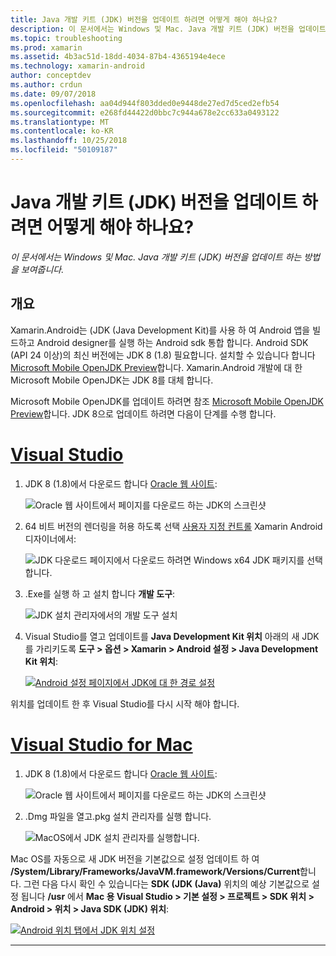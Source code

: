 ```yaml
---
title: Java 개발 키트 (JDK) 버전을 업데이트 하려면 어떻게 해야 하나요?
description: 이 문서에서는 Windows 및 Mac. Java 개발 키트 (JDK) 버전을 업데이트 하는 방법을 보여줍니다.
ms.topic: troubleshooting
ms.prod: xamarin
ms.assetid: 4b3ac51d-18dd-4034-87b4-4365194e4ece
ms.technology: xamarin-android
author: conceptdev
ms.author: crdun
ms.date: 09/07/2018
ms.openlocfilehash: aa04d944f803dded0e9448de27ed7d5ced2efb54
ms.sourcegitcommit: e268fd44422d0bbc7c944a678e2cc633a0493122
ms.translationtype: MT
ms.contentlocale: ko-KR
ms.lasthandoff: 10/25/2018
ms.locfileid: "50109187"
---
```

# <a name="how-do-i-update-the-java-development-kit-jdk-version"></a>Java 개발 키트 (JDK) 버전을 업데이트 하려면 어떻게 해야 하나요?

_이 문서에서는 Windows 및 Mac. Java 개발 키트 (JDK) 버전을 업데이트 하는 방법을 보여줍니다._

## <a name="overview"></a>개요

Xamarin.Android는 (JDK (Java Development Kit)를 사용 하 여 Android 앱을 빌드하고 Android designer를 실행 하는 Android sdk 통합 합니다. Android SDK (API 24 이상)의 최신 버전에는 JDK 8 (1.8) 필요합니다. 설치할 수 있습니다 합니다 [Microsoft Mobile OpenJDK Preview](~/android/get-started/installation/openjdk.md)합니다. Xamarin.Android 개발에 대 한 Microsoft Mobile OpenJDK는 JDK 8를 대체 합니다.

Microsoft Mobile OpenJDK를 업데이트 하려면 참조 [Microsoft Mobile OpenJDK Preview](~/android/get-started/installation/openjdk.md)합니다. JDK 8으로 업데이트 하려면 다음이 단계를 수행 합니다.

# <a name="visual-studiotabwindows"></a>[Visual Studio](#tab/windows)

1.  JDK 8 (1.8)에서 다운로드 합니다 [Oracle 웹 사이트](http://www.oracle.com/technetwork/java/javase/downloads/index.html):

    ![Oracle 웹 사이트에서 페이지를 다운로드 하는 JDK의 스크린샷](update-jdk-images/image1.png)

2.  64 비트 버전의 렌더링을 허용 하도록 선택 [사용자 지정 컨트롤](https://developer.xamarin.com/releases/vs/xamarin.vs_4/xamarin.vs_4.2/#androiddesignercustomcontrols) Xamarin Android 디자이너에서:

    ![JDK 다운로드 페이지에서 다운로드 하려면 Windows x64 JDK 패키지를 선택 합니다.](update-jdk-images/image2.png)

3.  .Exe를 실행 하 고 설치 합니다 **개발 도구**:

    ![JDK 설치 관리자에서의 개발 도구 설치](update-jdk-images/image3.png)

4.  Visual Studio를 열고 업데이트를 **Java Development Kit 위치** 아래의 새 JDK를 가리키도록 **도구 > 옵션 > Xamarin > Android 설정 > Java Development Kit 위치**:

    [![Android 설정 페이지에서 JDK에 대 한 경로 설정](update-jdk-images/image4-sml.png)](update-jdk-images/image4.png#lightbox)

위치를 업데이트 한 후 Visual Studio를 다시 시작 해야 합니다.

# <a name="visual-studio-for-mactabmacos"></a>[Visual Studio for Mac](#tab/macos)

1.  JDK 8 (1.8)에서 다운로드 합니다 [Oracle 웹 사이트](http://www.oracle.com/technetwork/java/javase/downloads/index.html):

    ![Oracle 웹 사이트에서 페이지를 다운로드 하는 JDK의 스크린샷](update-jdk-images/image1.png)

2.  .Dmg 파일을 열고.pkg 설치 관리자를 실행 합니다.

    ![MacOS에서 JDK 설치 관리자를 실행합니다.](update-jdk-images/image5.png)

Mac OS를 자동으로 새 JDK 버전을 기본값으로 설정 업데이트 하 여 **/System/Library/Frameworks/JavaVM.framework/Versions/Current**합니다. 그런 다음 다시 확인 수 있습니다는 **SDK (JDK (Java)** 위치의 예상 기본값으로 설정 됩니다 **/usr** 에서 **Mac 용 Visual Studio > 기본 설정 > 프로젝트 > SDK 위치 > Android > 위치 > Java SDK (JDK) 위치**:

[![Android 위치 탭에서 JDK 위치 설정](update-jdk-images/image6-sml.png)](update-jdk-images/image6.png#lightbox)

-----

